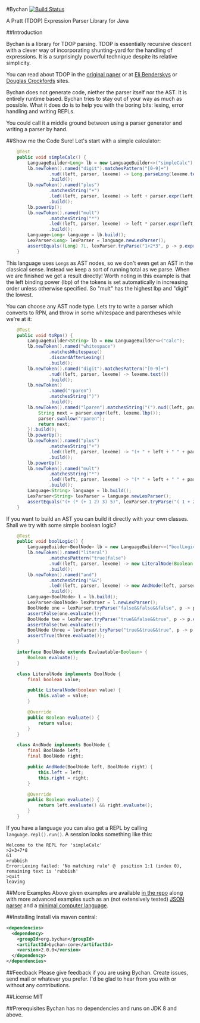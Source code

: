 #Bychan [![Build Status](https://travis-ci.org/atorstling/bychan.svg?branch=master)](https://travis-ci.org/atorstling/bychan)

A Pratt (TDOP) Expression Parser Library for Java

##Introduction

Bychan is a library for TDOP parsing. TDOP is essentially recursive descent with a clever way
of incorporating shunting-yard for the handling of expressions. It is a surprisingly powerful technique
despite its relative simplicity.

You can read about TDOP in the [original paper](http://hall.org.ua/halls/wizzard/pdf/Vaughan.Pratt.TDOP.pdf) or at [Eli Benderskys](http://eli.thegreenplace.net/2010/01/02/top-down-operator-precedence-parsing) or [Douglas Crockfords](http://javascript.crockford.com/tdop/tdop.html) sites.

Bychan does not generate code, niether the parser itself nor the AST. It is entirely runtime based.
Bychan tries to stay out of your way as much as possible.
What it does do is to help you with the boring bits: lexing, error handling and writing REPLs.

You could call it a middle ground between using a parser generator and writing a parser by hand.

##Show me the Code
Sure! Let's start with a simple calculator:
```Java
    @Test
    public void simpleCalc() {
        LanguageBuilder<Long> lb = new LanguageBuilder<>("simpleCalc");
        lb.newToken().named("digit").matchesPattern("[0-9]+")
                .nud((left, parser, lexeme) -> Long.parseLong(lexeme.text()))
                .build();
        lb.newToken().named("plus")
                .matchesString("+")
                .led((left, parser, lexeme) -> left + parser.expr(left, lexeme.lbp()))
                .build();
        lb.powerUp();
        lb.newToken().named("mult")
                .matchesString("*")
                .led((left, parser, lexeme) -> left * parser.expr(left, lexeme.lbp()))
                .build();
        Language<Long> language = lb.build();
        LexParser<Long> lexParser = language.newLexParser();
        assertEquals((Long) 7L, lexParser.tryParse("1+2*3", p -> p.expr(null, 0)).root());
    }
```
This language uses `Long`s as AST nodes, so we don't even get an AST in the classical sense. Instead we keep a sort of running total as we parse. When we are finished we get a result directly! Worth noting in this example is that the left binding power (lbp) of the tokens is set automatically in increasing order unless otherwise specified. So "mult" has the highest lbp and "digit" the lowest.

You can choose any AST node type. Lets try to write a parser which converts to RPN,
and throw in some whitespace and parentheses while we're at it:
```Java
    @Test
    public void toRpn() {
        LanguageBuilder<String> lb = new LanguageBuilder<>("calc");
        lb.newToken().named("whitespace")
                .matchesWhitespace()
                .discardAfterLexing()
                .build();
        lb.newToken().named("digit").matchesPattern("[0-9]+")
                .nud((left, parser, lexeme) -> lexeme.text())
                .build();
        lb.newToken()
                .named("rparen")
                .matchesString(")")
                .build();
        lb.newToken().named("lparen").matchesString("(").nud((left, parser, lexeme) -> {
            String next = parser.expr(left, lexeme.lbp());
            parser.swallow("rparen");
            return next;
        }).build();
        lb.powerUp();
        lb.newToken().named("plus")
                .matchesString("+")
                .led((left, parser, lexeme) -> "(+ " + left + " " + parser.expr(left, lexeme.lbp()) + ")")
                .build();
        lb.powerUp();
        lb.newToken().named("mult")
                .matchesString("*")
                .led((left, parser, lexeme) -> "(* " + left + " " + parser.expr(left, lexeme.lbp()) + ")")
                .build();
        Language<String> language = lb.build();
        LexParser<String> lexParser = language.newLexParser();
        assertEquals("(+ (* (+ 1 2) 3) 5)", lexParser.tryParse("( 1 + 2 ) * 3 + 5", p -> p.expr(null, 0)).root());
    }
```
If you want to build an AST you can build it directly with your own classes. Shall we try with some simple boolean logic?
```Java
    @Test
    public void boolLogic() {
        LanguageBuilder<BoolNode> lb = new LanguageBuilder<>("boolLogic");
        lb.newToken().named("literal")
                .matchesPattern("true|false")
                .nud((left, parser, lexeme) -> new LiteralNode(Boolean.parseBoolean(lexeme.text())))
                .build();
        lb.newToken().named("and")
                .matchesString("&&")
                .led((left, parser, lexeme) -> new AndNode(left, parser.expr(left, lexeme.lbp())))
                .build();
        Language<BoolNode> l = lb.build();
        LexParser<BoolNode> lexParser = l.newLexParser();
        BoolNode one = lexParser.tryParse("false&&false&&false", p -> p.expr(null, 0)).root();
        assertFalse(one.evaluate());
        BoolNode two = lexParser.tryParse("true&&false&&true", p -> p.expr(null, 0)).root();
        assertFalse(two.evaluate());
        BoolNode three = lexParser.tryParse("true&&true&&true", p -> p.expr(null, 0)).root();
        assertTrue(three.evaluate());
    }

    interface BoolNode extends Evaluatable<Boolean> {
        Boolean evaluate();
    }

    class LiteralNode implements BoolNode {
        final boolean value;

        public LiteralNode(boolean value) {
            this.value = value;
        }

        @Override
        public Boolean evaluate() {
            return value;
        }
    }

    class AndNode implements BoolNode {
        final BoolNode left;
        final BoolNode right;

        public AndNode(BoolNode left, BoolNode right) {
            this.left = left;
            this.right = right;
        }

        @Override
        public Boolean evaluate() {
            return left.evaluate() && right.evaluate();
        }
    }
```
If you have a language you can also get a REPL by calling `language.repl().run()`. A session looks something like this:
```
Welcome to the REPL for 'simpleCalc'
>2+3+7*8
61
>rubbish
Error:Lexing failed: 'No matching rule' @  position 1:1 (index 0), remaining text is 'rubbish'
>quit
leaving
```
##More Examples
Above given examples are available [in the repo](https://github.com/atorstling/bychan/blob/master/src/test/java/org/bychan/core/examples/ReadmeExamples.java) along with more advanced examples such as an (not extensively tested) [JSON parser](https://github.com/atorstling/bychan/blob/master/src/test/java/org/bychan/core/langs/json/JsonLangBuilder.java)
 and a [minimal computer language](https://github.com/atorstling/bychan/blob/master/src/test/java/org/bychan/core/langs/minilang/MiniLangTest.java).

##Installing
Install via maven central:
```xml
<dependencies>
  <dependency>
    <groupId>org.bychan</groupId>
    <artifactId>bychan-core</artifactId>
    <version>2.0.0</version>
  </dependency>
</dependencies>
```

##Feedback
Please give feedback if you are using Bychan. Create issues, send mail or whatever you prefer. I'd be glad to hear from you with or without any contributions.

##License
MIT

##Prerequisites
Bychan has no dependencies and runs on JDK 8 and above.
 
 

